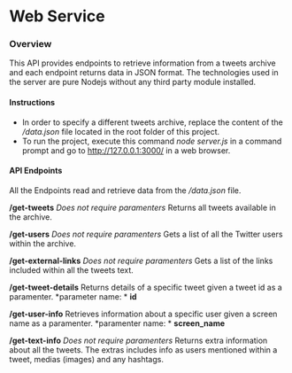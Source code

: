 # Web Service

### Overview
This API provides endpoints to retrieve information from a tweets archive and each endpoint returns data in JSON format.
The technologies used in the server are pure Nodejs without any third party module installed.

#### Instructions
- In order to specify a different tweets archive, replace the content of the */data.json* file located in the root folder of this project.
- To run the project, execute this command *node server.js* in a command prompt and go to  http://127.0.0.1:3000/ in a web browser.

#### API Endpoints

All the Endpoints read and retrieve data from the */data.json* file.

**/get-tweets**
*Does not require paramenters*
Returns all tweets available in the archive.

**/get-users**
*Does not require paramenters*
Gets a list of all the Twitter users within the archive.

**/get-external-links**
*Does not require paramenters*
Gets a list of the links included within all the tweets text.

**/get-tweet-details**
Returns details of a specific tweet given a tweet id as a paramenter.
*parameter name: * **id**

**/get-user-info**
Retrieves information about a specific user given a screen name as a paramenter.
*paramenter name: * **screen_name**

**/get-text-info**
*Does not require paramenters*
Returns extra information about all the tweets. The extras includes info as users mentioned within a tweet, medias (images) and any hashtags.
